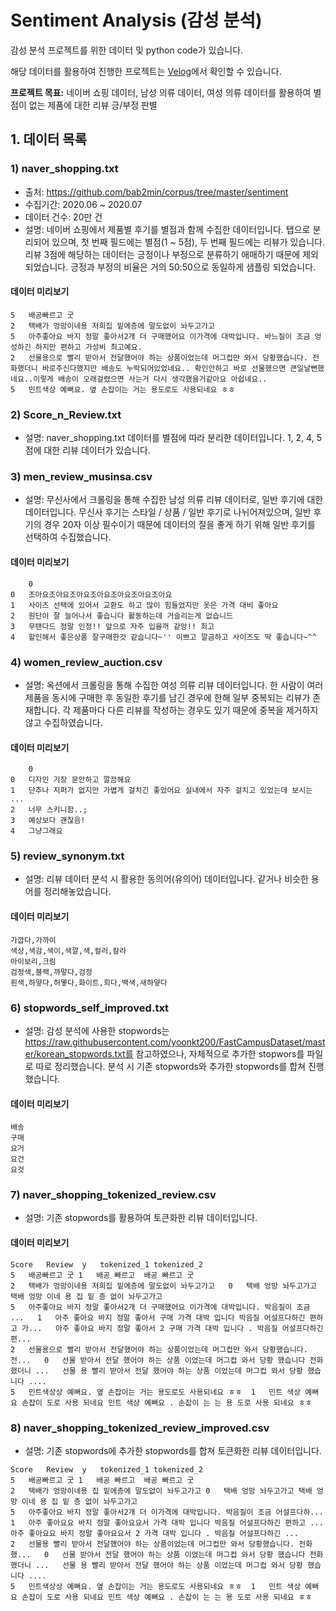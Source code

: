 # Sentiment Analysis (감성 분석)
감성 분석 프로젝트를 위한 데이터 및 python code가 있습니다.

해당 데이터를 활용하여 진행한 프로젝트는 [Velog](https://velog.io/@whitesummer/제로베이스-데이터-취업-스쿨-9기-EDA3)에서 확인할 수 있습니다.

**프로젝트 목표:** 네이버 쇼핑 데이터, 남성 의류 데이터, 여성 의류 데이터를 활용하여 별점이 없는 제품에 대한 리뷰 긍/부정 판별

## 1. 데이터 목록
### 1) naver_shopping.txt
- 출처: https://github.com/bab2min/corpus/tree/master/sentiment
- 수집기간: 2020.06 ~ 2020.07
- 데이터 건수: 20만 건
- 설명: 네이버 쇼핑에서 제품별 후기를 별점과 함께 수집한 데이터입니다. 탭으로 분리되어 있으며, 첫 번째 필드에는 별점(1 ~ 5점), 두 번째 필드에는 리뷰가 있습니다. 리뷰 3점에 해당하는 데이터는 긍정이나 부정으로 분류하기 애매하기 때문에 제외되었습니다. 긍정과 부정의 비율은 거의 50:50으로 동일하게 샘플링 되었습니다.
#### 데이터 미리보기
```
5	배공빠르고 굿
2	택배가 엉망이네용 저희집 밑에층에 말도없이 놔두고가고
5	아주좋아요 바지 정말 좋아서2개 더 구매했어요 이가격에 대박입니다. 바느질이 조금 엉성하긴 하지만 편하고 가성비 최고예요.
2	선물용으로 빨리 받아서 전달했어야 하는 상품이었는데 머그컵만 와서 당황했습니다. 전화했더니 바로주신다했지만 배송도 누락되어있었네요.. 확인안하고 바로 선물했으면 큰일날뻔했네요..이렇게 배송이 오래걸렸으면 사는거 다시 생각했을거같아요 아쉽네요..
5	민트색상 예뻐요. 옆 손잡이는 거는 용도로도 사용되네요 ㅎㅎ
```

### 2) Score_n_Review.txt
- 설명: naver_shopping.txt 데이터를 별점에 따라 분리한 데이터입니다. 1, 2, 4, 5점에 대한 리뷰 데이터가 있습니다.

### 3) men_review_musinsa.csv
- 설명: 무신사에서 크롤링을 통해 수집한 남성 의류 리뷰 데이터로, 일반 후기에 대한 데이터입니다. 무신사 후기는 스타일 / 상품 / 일반 후기로 나뉘어져있으며, 일반 후기의 경우 20자 이상 필수이기 때문에 데이터의 질을 좋게 하기 위해 일반 후기를 선택하여 수집했습니다.
#### 데이터 미리보기
```
	0
0	조아요조아요조아요조아요조아요조아요조아요
1	사이즈 선택에 있어서 교환도 하고 많이 힘들었지만 옷은 가격 대비 좋아요
2	원단이 잘 늘어나서 좋습니다 활동하는데 거슬리는게 없습니드
3	무탠다드 정말 인정!! 앞으로 자주 입을꺼 같앙!! 최고
4	할인해서 좋은상품 잘구매한것 같습니다~'' 이쁘고 깔금하고 사이즈도 딱 좋습니다~^^
```

### 4) women_review_auction.csv
- 설명: 옥션에서 크롤링을 통해 수집한 여성 의류 리뷰 데이터입니다. 한 사람이 여러 제품을 동시에 구매한 후 동일한 후기를 남긴 경우에 한해 일부 중복되는 리뷰가 존재합니다. 각 제품마다 다른 리뷰를 작성하는 경우도 있기 때문에 중복을 제거하지 않고 수집하였습니다.
#### 데이터 미리보기
```
	0
0	디자인 기장 문안하고 깔끔해요
1	단추나 지퍼가 없지만 가볍게 걸치긴 좋았어요 실내에서 자주 걸치고 있었는데 보시는 ...
2	너무 스키니함..;
3	예상보다 괜찮음!
4	그냥그래요
```

### 5) review_synonym.txt
- 설명: 리뷰 데이터 분석 시 활용한 동의어(유의어) 데이터입니다. 같거나 비슷한 용어를 정리해놓았습니다.
#### 데이터 미리보기
```
가깝다,가까이
색상,색감,색이,색깔,색,컬러,칼라
아이보리,크림
검정색,블랙,까맣다,검정
흰색,하얗다,허옇다,화이트,희다,백색,새하얗다
```

### 6) stopwords_self_improved.txt
- 설명: 감성 분석에 사용한 stopwords는 https://raw.githubusercontent.com/yoonkt200/FastCampusDataset/master/korean_stopwords.txt를 참고하였으나, 자체적으로 추가한 stopwors를 파일로 따로 정리했습니다. 분석 시 기존 stopwords와 추가한 stopwords를 합쳐 진행했습니다.
#### 데이터 미리보기
```
배송
구매
요거
요건
요것
```

### 7) naver_shopping_tokenized_review.csv
- 설명: 기존 stopwords를 활용하여 토큰화한 리뷰 데이터입니다.
#### 데이터 미리보기
```
Score	Review	y	tokenized_1	tokenized_2
5	배공빠르고 굿	1	배공 빠르고	배공 빠르고 굿
2	택배가 엉망이네용 저희집 밑에층에 말도없이 놔두고가고	0	택배 엉망 놔두고가고	택배 엉망 이네 용 집 밑 층 없이 놔두고가고
5	아주좋아요 바지 정말 좋아서2개 더 구매했어요 이가격에 대박입니다. 박음질이 조금 ...	1	아주 좋아요 바지 정말 좋아서 구매 가격 대박 입니다 박음질 어설프다하긴 편하고 가...	아주 좋아요 바지 정말 좋아서 2 구매 가격 대박 입니다 . 박음질 어설프다하긴 편...
2	선물용으로 빨리 받아서 전달했어야 하는 상품이었는데 머그컵만 와서 당황했습니다. 전...	0	선물 받아서 전달 했어야 하는 상품 이었는데 머그컵 와서 당황 했습니다 전화했더니 ...	선물 용 빨리 받아서 전달 했어야 하는 상품 이었는데 머그컵 와서 당황 했습니다 ....
5	민트색상상 예뻐요. 옆 손잡이는 거는 용도로도 사용되네요 ㅎㅎ	1	민트 색상 예뻐요 손잡이 도로 사용 되네요	민트 색상 예뻐요 . 손잡이 는 는 용 도로 사용 되네요 ㅎㅎ
```

### 8) naver_shopping_tokenized_review_improved.csv
- 설명: 기존 stopwords에 추가한 stopwords를 합쳐 토큰화한 리뷰 데이터입니다.
```
Score	Review	y	tokenized_1	tokenized_2
5	배공빠르고 굿	1	배공 빠르고	배공 빠르고 굿
2	택배가 엉망이네용 집 밑에층에 말도없이 놔두고가고	0	택배 엉망 놔두고가고	택배 엉망 이네 용 집 밑 층 없이 놔두고가고
5	아주좋아요 바지 정말 좋아서2개 더 이가격에 대박입니다. 박음질이 조금 어설프다하...	1	아주 좋아요요 바지 정말 좋아요요서 가격 대박 입니다 박음질 어설프다하긴 편하고 ...	아주 좋아요요 바지 정말 좋아요요서 2 가격 대박 입니다 . 박음질 어설프다하긴 ...
2	선물용 빨리 받아서 전달했어야 하는 상품이었는데 머그컵만 와서 당황했습니다. 전화했...	0	선물 받아서 전달 했어야 하는 상품 이었는데 머그컵 와서 당황 했습니다 전화했더니 ...	선물 용 빨리 받아서 전달 했어야 하는 상품 이었는데 머그컵 와서 당황 했습니다 ....
5	민트색상상 예뻐요. 옆 손잡이는 거는 용도로도 사용되네요 ㅎㅎ	1	민트 색상 예뻐요 손잡이 도로 사용 되네요	민트 색상 예뻐요 . 손잡이 는 는 용 도로 사용 되네요 ㅎㅎ
```
